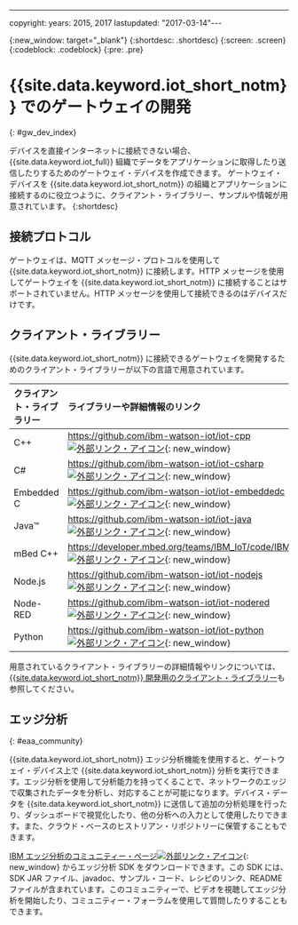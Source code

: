 ---

copyright:
  years: 2015, 2017
lastupdated: "2017-03-14"---

{:new_window: target="_blank"}
{:shortdesc: .shortdesc}
{:screen: .screen}
{:codeblock: .codeblock}
{:pre: .pre}

# {{site.data.keyword.iot_short_notm}} でのゲートウェイの開発
{: #gw_dev_index}

デバイスを直接インターネットに接続できない場合、{{site.data.keyword.iot_full}} 組織でデータをアプリケーションに取得したり送信したりするためのゲートウェイ・デバイスを作成できます。
ゲートウェイ・デバイスを {{site.data.keyword.iot_short_notm}} の組織とアプリケーションに接続するのに役立つように、クライアント・ライブラリー、サンプルや情報が用意されています。
{:shortdesc}

## 接続プロトコル
ゲートウェイは、MQTT メッセージ・プロトコルを使用して {{site.data.keyword.iot_short_notm}} に接続します。HTTP メッセージを使用してゲートウェイを {{site.data.keyword.iot_short_notm}} に接続することはサポートされていません。HTTP メッセージを使用して接続できるのはデバイスだけです。

## クライアント・ライブラリー
{{site.data.keyword.iot_short_notm}} に接続できるゲートウェイを開発するためのクライアント・ライブラリーが以下の言語で用意されています。

|クライアント・ライブラリー|ライブラリーや詳細情報のリンク
|:---|:---
|C++|[https://github.com/ibm-watson-iot/iot-cpp ![外部リンク・アイコン](../../../icons/launch-glyph.svg "外部リンク・アイコン")](https://github.com/ibm-watson-iot/iot-cpp){: new_window}
|C#|[https://github.com/ibm-watson-iot/iot-csharp ![外部リンク・アイコン](../../../icons/launch-glyph.svg "外部リンク・アイコン")](https://github.com/ibm-watson-iot/iot-csharp){: new_window}
|Embedded C| [https://github.com/ibm-watson-iot/iot-embeddedc ![外部リンク・アイコン](../../../icons/launch-glyph.svg "外部リンク・アイコン")](https://github.com/ibm-watson-iot/iot-embeddedc){: new_window}
|Java™|[https://github.com/ibm-watson-iot/iot-java ![外部リンク・アイコン](../../../icons/launch-glyph.svg "外部リンク・アイコン")](https://github.com/ibm-watson-iot/iot-java){: new_window}
|mBed C++|[https://developer.mbed.org/teams/IBM_IoT/code/IBMIoTF/ ![外部リンク・アイコン](../../../icons/launch-glyph.svg "外部リンク・アイコン")](https://developer.mbed.org/teams/IBM_IoT/code/IBMIoTF/){: new_window}
|Node.js|[https://github.com/ibm-watson-iot/iot-nodejs ![外部リンク・アイコン](../../../icons/launch-glyph.svg "外部リンク・アイコン")](https://github.com/ibm-watson-iot/iot-nodejs){: new_window}
|Node-RED|[https://github.com/ibm-watson-iot/iot-nodered ![外部リンク・アイコン](../../../icons/launch-glyph.svg "外部リンク・アイコン")](https://github.com/ibm-watson-iot/iot-nodered){: new_window}
|Python|[https://github.com/ibm-watson-iot/iot-python ![外部リンク・アイコン](../../../icons/launch-glyph.svg "外部リンク・アイコン")](https://github.com/ibm-watson-iot/iot-python){: new_window}
用意されているクライアント・ライブラリーの詳細情報やリンクについては、[{{site.data.keyword.iot_short_notm}} 開発用のクライアント・ライブラリー](../iot_platform_client_lib.html)も参照してください。

## エッジ分析
{: #eaa_community}

{{site.data.keyword.iot_short_notm}} エッジ分析機能を使用すると、ゲートウェイ・デバイス上で {{site.data.keyword.iot_short_notm}} 分析を実行できます。エッジ分析を使用して分析能力を持ってくることで、ネットワークのエッジで収集されたデータを分析し、対応することが可能になります。デバイス・データを {{site.data.keyword.iot_short_notm}} に送信して追加の分析処理を行ったり、ダッシュボードで視覚化したり、他の分析への入力として使用したりできます。また、クラウド・ベースのヒストリアン・リポジトリーに保管することもできます。

[IBM エッジ分析のコミュニティー・ページ![外部リンク・アイコン](../../../icons/launch-glyph.svg "外部リンク・アイコン")](https://www.ibm.com/developerworks/community/groups/service/html/communitystart?communityUuid=3df173af-0c21-4b9c-9fd1-e8e5561ef460&ftHelpTip=true){: new_window} からエッジ分析 SDK をダウンロードできます。この SDK には、SDK JAR ファイル、javadoc、サンプル・コード、レシピのリンク、README ファイルが含まれています。このコミュニティーで、ビデオを視聴してエッジ分析を開始したり、コミュニティー・フォーラムを使用して質問したりすることもできます。
